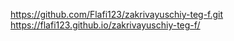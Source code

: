 https://github.com/Flafi123/zakrivayuschiy-teg-f.git
https://flafi123.github.io/zakrivayuschiy-teg-f/